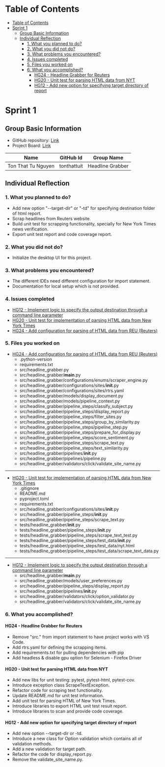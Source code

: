 # Table of Contents

- [Table of Contents](#table-of-contents)
- [Sprint 1](#sprint-1)
  - [Group Basic Information](#group-basic-information)
  - [Individual Reflection](#individual-reflection)
    - [1. What you planned to do?](#1-what-you-planned-to-do)
    - [2. What you did not do?](#2-what-you-did-not-do)
    - [3. What problems you encountered?](#3-what-problems-you-encountered)
    - [4. Issues completed](#4-issues-completed)
    - [5. Files you worked on](#5-files-you-worked-on)
    - [6. What you accomplished?](#6-what-you-accomplished)
      - [HG24 - Headline Grabber for Reuters](#hg24---headline-grabber-for-reuters)
      - [HG20 - Unit test for parsing HTML data from NYT](#hg20---unit-test-for-parsing-html-data-from-nyt)
      - [HG12 - Add new option for specifying target directory of report](#hg12---add-new-option-for-specifying-target-directory-of-report)

# Sprint 1

## Group Basic Information

- GitHub repository: [Link](https://github.com/bdfinlayson/headline_grabber)
- Project Board: [Link](https://github.com/orgs/COSC540-HeadlineGrabber/projects/1/views/3)

 | Name               | GitHub Id   | Group Name       |
 | ------------------ | ----------- | ---------------- |
 | Ton That Tu Nguyen | tonthattuit | Headline Grabber |

## Individual Reflection

### 1. What you planned to do?

- Add new option "--target-dir" or "-td" for specifying destination folder of html report.
- Scrap headlines from Reuters website.
- Build unit test for scrapping functionality, specially for New York Times news verification.
- Export unit test report and code coverage report.

### 2. What you did not do?

- Initialize the desktop UI for this project.

### 3. What problems you encountered?

- The different IDEs need different configuration for import statement.
- Documentation for local setup which is not provided.
  
### 4. Issues completed

- [HG12 - Implement logic to specify the output destination through a command line parameter](https://github.com/bdfinlayson/headline_grabber/pull/13)
- [HG20 - Unit test for implementation of parsing HTML data from New York Times](https://github.com/bdfinlayson/headline_grabber/pull/11)
- [HG24 - Add configuration for parsing of HTML data from REU (Reuters)](https://github.com/bdfinlayson/headline_grabber/pull/8)

### 5. Files you worked on

- [HG24 - Add configuration for parsing of HTML data from REU (Reuters)](https://github.com/bdfinlayson/headline_grabber/pull/8)
  - .python-version
  - requirements.txt
  - src/headline_grabber.py
  - src/headline_grabber/__main__.py
  - src/headline_grabber/configurations/enums/scraper_engine.py
  - src/headline_grabber/configurations/sites/__init__.py
  - src/headline_grabber/configurations/sites/rtrs.yaml
  - src/headline_grabber/models/display_document.py
  - src/headline_grabber/models/pipeline_context.py
  - src/headline_grabber/pipeline_steps/classify_subject.py
  - src/headline_grabber/pipeline_steps/display_report.py
  - src/headline_grabber/pipeline_steps/filter_sites.py
  - src/headline_grabber/pipeline_steps/group_by_similarity.py
  - src/headline_grabber/pipeline_steps/pipeline_step.py
  - src/headline_grabber/pipeline_steps/prepare_for_display.py
  - src/headline_grabber/pipeline_steps/score_sentiment.py
  - src/headline_grabber/pipeline_steps/scrape_text.py
  - src/headline_grabber/pipeline_steps/text_similarity.py
  - src/headline_grabber/pipelines/__init__.py
  - src/headline_grabber/pipelines/pipeline.py
  - src/headline_grabber/validators/click/validate_site_name.py

---

- [HG20 - Unit test for implementation of parsing HTML data from New York Times](https://github.com/bdfinlayson/headline_grabber/pull/11)
  - .gitignore
  - README.md
  - pyproject.toml
  - requirements.txt
  - src/headline_grabber/configurations/sites/__init__.py
  - src/headline_grabber/pipeline_steps/__init__.py
  - src/headline_grabber/pipeline_steps/scrape_text.py
  - tests/headline_grabber/__init__.py
  - tests/headline_grabber/pipeline_steps/__init__.py
  - tests/headline_grabber/pipeline_steps/scrape_text_test.py
  - tests/headline_grabber/pipeline_steps/test_data/__init__.py
  - tests/headline_grabber/pipeline_steps/test_data/nyt.html
  - tests/headline_grabber/pipeline_steps/test_data/scrape_text_data.py

---

- [HG12 - Implement logic to specify the output destination through a command line parameter](https://github.com/bdfinlayson/headline_grabber/pull/13)
  - src/headline_grabber/__main__.py
  - src/headline_grabber/models/user_preferences.py
  - src/headline_grabber/pipeline_steps/display_report.py
  - src/headline_grabber/pipelines/__init__.py
  - src/headline_grabber/validators/click/option_validator.py
  - src/headline_grabber/validators/click/validate_site_name.py

### 6. What you accomplished?

#### HG24 - Headline Grabber for Reuters

- Remove "src." from import statement to have project works with VS Code.
- Add rtrs.yaml for defining the scrapping items.
- Add requirements.txt for pulling dependencies with pip
- Add headless & disable gpu option for Selenium - Firefox Driver

#### HG20 - Unit test for parsing HTML data from NYT

- Add new libs for unit testing: pytest, pytest-html, pytest-cov.
- Introduce exception class ScrapeTextException.
- Refactor code for scraping text functionality.
- Update README.md for unit test information.
- Add unit test for parsing HTML of New York Times.
- Introduce libraries to export HTML unit test result report.
- Introduce libraries to scan and provide code coverage.

#### HG12 - Add new option for specifying target directory of report

- Add new option --target-dir or -td.
- Introduce a new class for Option validation which contains all of validation methods.
- Add a new validation for target path.
- Refactor the code for display_report.py.
- Remove the validate_site_name.py.
